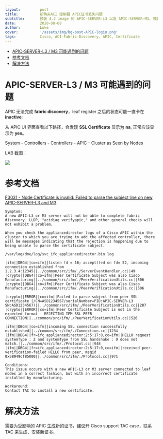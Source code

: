```yaml
---
layout:         post
title:          新购买ACI 控制器 APIC证书丢失问题
subtitle:       预装 4.2 image 的 APIC-SERVER-L3 以及 APIC-SERVER-M3，可能遇到证书不好用的问题
date:           2020-08-08
author:         Luke
cover:          '/assets/img/bg-post-APIC-login.png'
tags:           Cisco, ACI-Fabric-Discovery, APIC, Certificate
---
```

- [APIC-SERVER-L3 / M3 可能遇到的问题](#apic-server-l3--m3-可能遇到的问题)
- [参考文档](#参考文档)
- [解决方法](#解决方法)

# APIC-SERVER-L3 / M3 可能遇到的问题
APIC 无法完成 **fabric discovery**，leaf register 之后的状态可能一直卡在 **inactive**;

从 APIC UI 界面查看以下路径，会发现 **SSL Certificate** 显示为 **na**, 正常应该显示为 **yes**。

System - Controllers - Controllers - APIC - Cluster as Seen by Nodes

LAB 截图：

![](https://tva1.sinaimg.cn/large/007S8ZIlgy1ghjcgqy20jj324c0u0qdo.jpg)

# 参考文档

[F3031 - Node Certificate is invalid: Failed to parse the subject line on new APIC-SERVER-L3 and M3](https://bst.cloudapps.cisco.com/bugsearch/bug/CSCvu62127/?rfs=iqvred)

```
Symptom:
A new APIC-L3 or M3 server will not be able to complete fabric discovery. LLDP, "acidiag verifyapic," and other general checks will not exhibit a problem.

When you check the appliancedirector logs of a Cisco APIC within the cluster to which you are trying to add the affected controller, there will be messages indicating that the rejection is happening due to being unable to parse the certificate subject.

/var/log/dme/log/svc_ifc_appliancedirector.bin.log

|ifm||DBG4||co=ifm||listen fd = 16; accept()ed on fd= 52, incoming connection established from 1.2.3.4:12345||../common/src/ifm/./ServerEventHandler.cc||49
|crypto||DBG4||co=ifm||Peer Certificate Subject was also Cisco Manufacturing||../common/src/ifm/./PeerVerificationUtils.cc||506
|crypto||DBG4||co=ifm||Peer Certificate Subject was also Cisco Manufacturing||../common/src/ifm/./PeerVerificationUtils.cc||506

|crypto||ERROR||co=ifm||Failed to parse subject from peer SSL certificate (/CN=ASD1234567/serialNumber=PID:APIC-SERVER-L3 SN:ASD1234567)||../common/src/ifm/./PeerVerificationUtils.cc||287
|crypto||ERROR||co=ifm||Peer Certificate Subject is not in the expected format - REJECTING IFM SSL PEER CONNECTION||../common/src/ifm/./PeerVerificationUtils.cc||526

|ifm||DBG4||co=ifm||incoming SSL connection successfully established||../common/src/ifm/./Connection.cc||1234
|ifm||DBG4||fr=ifc_appliancedirector:2:5:17:0,co=ifm||HELLO request systemType : 2 and systemType from SSL handshake : 0 does not match.||../common/src/ifm/./Protocol.cc||948
|ifm||DBG4||fr=ifc_appliancedirector:2:5:17:0,co=ifm||received peer-verification-failed HELLO from peer, msgid 0x58949cf85000||../common/src/ifm/./Protocol.cc||971

Conditions:
This issue occurs with a new APIC-L3 or M3 server connected to leaf nodes in a correct fashion, but with an incorrect certificate installed by manufacturing.

Workaround:
Contact TAC to install a new certificate.
```

# 解决方法

需要为受影响的 APIC 生成新的证书，建议开 Cisco support TAC case，联系 TAC 来生成、安装新证书。
